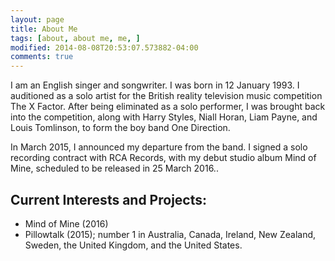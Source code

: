 ```yaml
---
layout: page
title: About Me
tags: [about, about me, me, ]
modified: 2014-08-08T20:53:07.573882-04:00
comments: true
---
```


I am an English singer and songwriter. I was born in 12 January 1993. I auditioned as a solo artist for the British reality television music competition The X Factor. After being eliminated as a solo performer, I was brought back into the competition, along with Harry Styles, Niall Horan, Liam Payne, and Louis Tomlinson, to form the boy band One Direction.

In March 2015, I announced my departure from the band. I signed a solo recording contract with RCA Records, with my debut studio album Mind of Mine, scheduled to be released in 25 March 2016..

## Current Interests and Projects:

* Mind of Mine (2016)
* Pillowtalk (2015); number 1 in Australia, Canada, Ireland, New Zealand, Sweden, the United Kingdom, and the United States.
